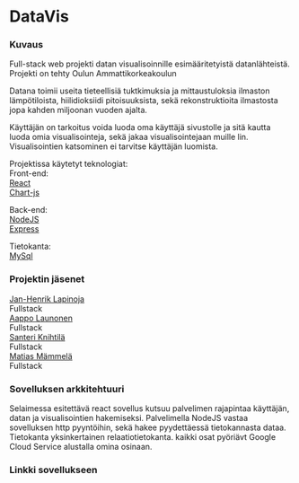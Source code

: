 # DataVis

### Kuvaus
Full-stack web projekti datan visualisoinnille esimääritetyistä datanlähteistä. Projekti on tehty Oulun Ammattikorkeakoulun 

Datana toimii useita tieteellisiä tuktkimuksia ja mittaustuloksia ilmaston lämpötiloista, hiilidioksiidi pitoisuuksista, sekä rekonstruktioita ilmastosta jopa kahden miljoonan vuoden ajalta.

Käyttäjän on tarkoitus voida luoda oma käyttäjä sivustolle ja sitä kautta luoda omia visualisointeja, sekä jakaa visualisointejaan muille lin. Visualisointien katsominen ei tarvitse käyttäjän luomista.

Projektissa käytetyt teknologiat:  
Front-end:  
[React](https://reactjs.org/)  
[Chart-js](https://www.chartjs.org/)  

Back-end:  
[NodeJS](https://nodejs.org/en/)  
[Express](https://expressjs.com/)  

Tietokanta:  
[MySql](https://www.mysql.com/)  


### Projektin jäsenet
[Jan-Henrik Lapinoja](https://github.com/Jan5u)  
Fullstack  
[Aappo Launonen](https://github.com/Olvix)  
Fullstack  
[Santeri Knihtilä](https://github.com/MarsalkkaSandels)  
Fullstack  
[Matias Mämmelä](https://github.com/MatiasMammela)  
Fullstack  

### Sovelluksen arkkitehtuuri
Selaimessa esitettävä react sovellus kutsuu palvelimen rajapintaa käyttäjän, datan ja visualisointien hakemiseksi.
Palvelimella NodeJS vastaa sovelluksen http pyyntöihin, sekä hakee pyydettäessä tietokannasta dataa.
Tietokanta yksinkertainen relaatiotietokanta.
kaikki osat pyöriävt Google Cloud Service alustalla omina osinaan.

### Linkki sovellukseen



